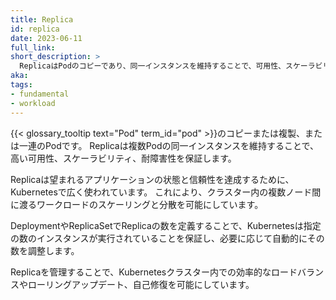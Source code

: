 ```yaml
---
title: Replica
id: replica
date: 2023-06-11
full_link: 
short_description: >
  ReplicaはPodのコピーであり、同一インスタンスを維持することで、可用性、スケーラビリティ、耐障害性を保証します。
aka: 
tags:
- fundamental
- workload
---
```

{{< glossary_tooltip text="Pod" term_id="pod" >}}のコピーまたは複製、または一連のPodです。
Replicaは複数Podの同一インスタンスを維持することで、高い可用性、スケーラビリティ、耐障害性を保証します。

<!--more-->
Replicaは望まれるアプリケーションの状態と信頼性を達成するために、Kubernetesで広く使われています。
これにより、クラスター内の複数ノード間に渡るワークロードのスケーリングと分散を可能にしています。

DeploymentやReplicaSetでReplicaの数を定義することで、Kubernetesは指定の数のインスタンスが実行されていることを保証し、必要に応じて自動的にその数を調整します。

Replicaを管理することで、Kubernetesクラスター内での効率的なロードバランスやローリングアップデート、自己修復を可能にしています。
